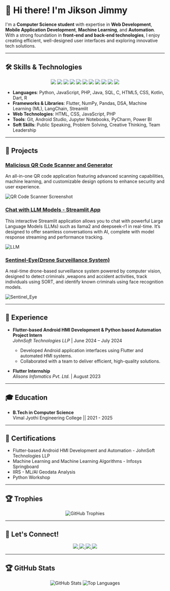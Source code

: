 # 👋 Hi there! I'm Jikson Jimmy

I'm a **Computer Science student** with expertise in **Web Development**, **Mobile Application Development**, **Machine Learning**, and **Automation**. With a strong foundation in **front-end and back-end technologies**, I enjoy creating efficient, well-designed user interfaces and exploring innovative tech solutions.

---

## 🛠 Skills & Technologies

<div align="center">
  <!-- Programming Languages -->
  <img src="https://img.shields.io/badge/Python-3776AB?style=for-the-badge&logo=python&logoColor=white" />
  <img src="https://img.shields.io/badge/JavaScript-F7DF1E?style=for-the-badge&logo=javascript&logoColor=black" />
  <img src="https://img.shields.io/badge/PHP-777BB4?style=for-the-badge&logo=php&logoColor=white" />
  <img src="https://img.shields.io/badge/Java-007396?style=for-the-badge&logo=java&logoColor=white" />
  <img src="https://img.shields.io/badge/SQL-4479A1?style=for-the-badge&logo=postgresql&logoColor=white" />
  <img src="https://img.shields.io/badge/C-A8B9CC?style=for-the-badge&logo=c&logoColor=black" />
  <img src="https://img.shields.io/badge/HTML5-E34F26?style=for-the-badge&logo=html5&logoColor=white" />
  <img src="https://img.shields.io/badge/CSS3-1572B6?style=for-the-badge&logo=css3&logoColor=white" />
  <img src="https://img.shields.io/badge/Kotlin-0095D5?style=for-the-badge&logo=kotlin&logoColor=white" />
  <img src="https://img.shields.io/badge/Dart-0175C2?style=for-the-badge&logo=dart&logoColor=white" />
  <img src="https://img.shields.io/badge/R-276DC3?style=for-the-badge&logo=r&logoColor=white" />
</div>

- **Languages**: Python, JavaScript, PHP, Java, SQL, C, HTML5, CSS, Kotlin, Dart, R
- **Frameworks & Libraries**: Flutter, NumPy, Pandas, DSA, Machine Learning (ML), LangChain, Streamlit
- **Web Technologies**: HTML, CSS, JavaScript, PHP
- **Tools**: Git, Android Studio, Jupyter Notebooks, PyCharm, Power BI
- **Soft Skills**: Public Speaking, Problem Solving, Creative Thinking, Team Leadership

---

## 🚀 Projects

### [Malicious QR Code Scanner and Generator](https://github.com/JIKS31/Malicious_qrcode_Scanner-and-Generator-With-ML)
An all-in-one QR code application featuring advanced scanning capabilities, machine learning, and customizable design options to enhance security and user experience.

![QR Code Scanner Screenshot](images/qr_code_scanner.png) <!-- Replace with the actual path to your image -->

### [Chat with LLM Models - Streamlit App](https://github.com/JIKS31/LLM.git)
This interactive Streamlit application allows you to chat with powerful Large Language Models (LLMs) such as llama2 and deepseek-r1 in real-time. It’s designed to offer seamless conversations with AI, complete with model response streaming and performance tracking.

![LLM](LLM.png)

### [Sentinel-Eye(Drone Surveillance System)](https://github.com/JIKS31/Sentinel-Eye.git)
A real-time drone-based surveillance system powered by computer vision, designed to detect criminals ,weapons and accident activities, track individuals using SORT, and identify known criminals using face recognition models.

![Sentinel_Eye](Frontend.png)

---

## 🎼 Experience

- **Flutter-based Android HMI Development & Python based Automation Project Intern**  
  *JohnSoft Technologies LLP* | June 2024 – July 2024  
  - Developed Android application interfaces using Flutter and automated HMI systems.
  - Collaborated with a team to deliver efficient, high-quality solutions.

- **Flutter Internship**  
  *Alisons Infomatics Pvt. Ltd.* | August 2023  

---

## 🎓 Education

- **B.Tech in Computer Science**  
  Vimal Jyothi Engineering College || 2021 - 2025  

---

## 📝 Certifications

<div>
  <ul>
    <li>Flutter-based Android HMI Development and Automation - JohnSoft Technologies LLP</li>
    <li>Machine Learning and Machine Learning Algorithms - Infosys Springboard</li>
    <li>IIRS - ML/AI Geodata Analysis</li>
    <li>Python Workshop</li>
  </ul>
</div>

---

## 🏆 Trophies

<div align="center">
  <img src="https://github-profile-trophy.vercel.app/?username=JIKS31&theme=radical&no-frame=true&column=7" alt="GitHub Trophies" />
</div>

---

## 💋 Let's Connect!

<div align="center">
  <a href="http://www.linkedin.com/in/jikson-jimmy-24a0842b6">
    <img src="https://img.shields.io/badge/LinkedIn-0077B5?style=for-the-badge&logo=linkedin&logoColor=white" />
  </a>
  <a href="https://github.com/JIKS31">
    <img src="https://img.shields.io/badge/GitHub-181717?style=for-the-badge&logo=github&logoColor=white" />
  </a>
  <a href="mailto:jiksonjimmy@gmail.com">
    <img src="https://img.shields.io/badge/Email-D14836?style=for-the-badge&logo=gmail&logoColor=white" />
  </a>
  <a href="https://x.com/Jiksonjimmy31">
    <img src="https://img.shields.io/badge/Twitter-1DA1F2?style=for-the-badge&logo=twitter&logoColor=white" />
  </a>
</div>

---

## 🏆 GitHub Stats

<div align="center">
  <img src="https://github-readme-stats.vercel.app/api?username=JIKS31&show_icons=true&theme=radical" alt="GitHub Stats" />
  <img src="https://github-readme-stats.vercel.app/api/top-langs/?username=JIKS31&layout=compact&theme=radical" alt="Top Languages" />
</div>
